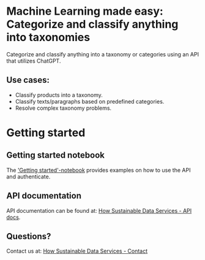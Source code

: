 # Machine Learning made easy: Categorize and classify anything into taxonomies
Categorize and classify anything into a taxonomy or categories using an API that utilizes ChatGPT. 

## Use cases: 
* Classify products into a taxonomy. 
* Classify texts/paragraphs based on predefined categories. 
* Resolve complex taxonomy problems. 

# Getting started

## Getting started notebook
The ['Getting started'-notebook](examples/getting_started/getting_started_classify_taxonomy_api.ipynb) provides examples on how to use the API and authenticate. 


## API documentation
API documentation can be found at: <a href="https://api.howsustainabledataservices.com/docs" target="_blank">How Sustainable Data Services - API docs</a>.

## Questions?
Contact us at: <a href="https://howsustainabledataservices.com/contact/" target="_blank">How Sustainable Data Services - Contact</a>